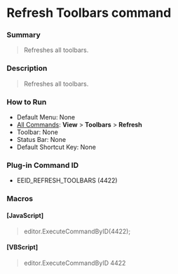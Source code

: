 # Refresh Toolbars command

### Summary

> Refreshes all toolbars.

### Description

> Refreshes all toolbars.

### How to Run

- Default Menu: None
- [All Commands](../tools/all_commands): **View** >
**Toolbars** \> **Refresh**
- Toolbar: None
- Status Bar: None
- Default Shortcut Key: None

### Plug-in Command ID

- EEID\_REFRESH\_TOOLBARS (4422)

### Macros

#### \[JavaScript\]

> editor.ExecuteCommandByID(4422);

#### \[VBScript\]

> editor.ExecuteCommandByID 4422
